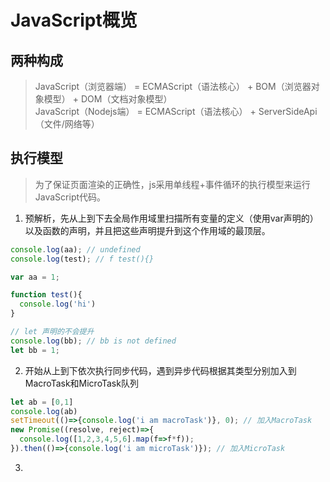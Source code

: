 # JavaScript概览

## 两种构成
> JavaScript（浏览器端） = ECMAScript（语法核心） + BOM（浏览器对象模型） + DOM（文档对象模型）   
JavaScript（Nodejs端） = ECMAScript（语法核心） + ServerSideApi（文件/网络等）

## 执行模型
> 为了保证页面渲染的正确性，js采用单线程+事件循环的执行模型来运行JavaScript代码。

1. 预解析，先从上到下去全局作用域里扫描所有变量的定义（使用var声明的）以及函数的声明，并且把这些声明提升到这个作用域的最顶层。
```javascript
console.log(aa); // undefined
console.log(test); // f test(){}

var aa = 1;

function test(){
  console.log('hi')
}

// let 声明的不会提升
console.log(bb); // bb is not defined
let bb = 1;

```
2. 开始从上到下依次执行同步代码，遇到异步代码根据其类型分别加入到MacroTask和MicroTask队列
```javascript
let ab = [0,1]
console.log(ab)
setTimeout(()=>{console.log('i am macroTask')}, 0); // 加入MacroTask
new Promise((resolve, reject)=>{
  console.log([1,2,3,4,5,6].map(f=>f*f));
}).then(()=>{console.log('i am microTask')}); // 加入MicroTask
```
3. 
